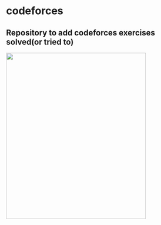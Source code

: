 # codeforces
 <h2>Repository to add codeforces exercises solved(or tried to)</h2>
 <p> <img src="https://media.giphy.com/media/14qgEfMsjXb2VO/giphy.gif" width="380" height="450" align="left"/></p> 

